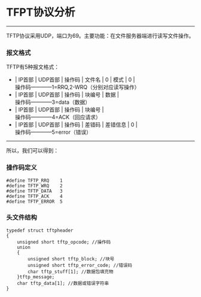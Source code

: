 # TFPT协议分析
***
TFTP协议采用UDP，端口为69。主要功能：在文件服务器端进行读写文件操作。
### 报文格式
TFTP有5种报文格式：
* | IP首部 | UDP首部 | 操作码 | 文件名 | 0 | 模式 | 0 | <br>
			操作码————1=RRQ,2-WRQ（分别对应读写操作）
* | IP首部 | UDP首部 | 操作码 | 块编号 | 数据 | <br>
操作码————3=data（数据）
* | IP首部 | UDP首部 | 操作码 | 块编号 | <br>
操作码————4=ACK（回应请求）	
* | IP首部 | UDP首部 | 操作码 | 差错码 | 差错信息 | 0 | <br>
操作码————5=error（错误）
						 
***
所以，我们可以得到：

### 操作码定义

	#define TFTP_RRQ	1
	#define TFTP_WRQ	2
	#define TFTP_DATA	3
	#define TFTP_ACK	4
	#define TFTP_ERROR	5
	
### 头文件结构


	typedef struct tftpheader
	{
		unsigned short tftp_opcode; //操作码
		union
		{
			unsigned short tftp_block; //块号
			unsigned short tftp_error_code; //错误码
			char tftp_stuff[1]; //数据包填充物
		}tftp_message;
		char tftp_data[1]; //数据或错误字符串
	}
	
					 				   	
